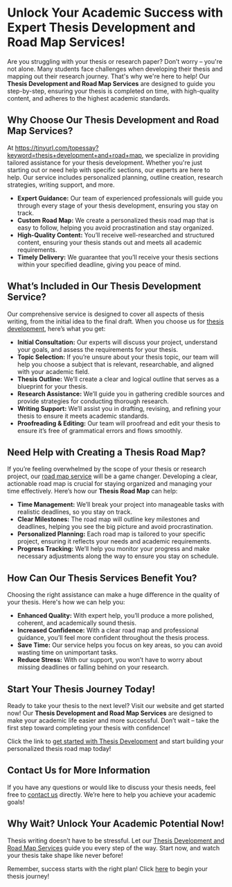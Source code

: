 # Unlock Your Academic Success with Expert Thesis Development and Road Map Services!

Are you struggling with your thesis or research paper? Don’t worry – you're not alone. Many students face challenges when developing their thesis and mapping out their research journey. That's why we're here to help! Our **Thesis Development and Road Map Services** are designed to guide you step-by-step, ensuring your thesis is completed on time, with high-quality content, and adheres to the highest academic standards.

## Why Choose Our Thesis Development and Road Map Services?

At https://tinyurl.com/topessay?keyword=thesis+development+and+road+map, we specialize in providing tailored assistance for your thesis development. Whether you're just starting out or need help with specific sections, our experts are here to help. Our service includes personalized planning, outline creation, research strategies, writing support, and more.

- **Expert Guidance:** Our team of experienced professionals will guide you through every stage of your thesis development, ensuring you stay on track.
- **Custom Road Map:** We create a personalized thesis road map that is easy to follow, helping you avoid procrastination and stay organized.
- **High-Quality Content:** You’ll receive well-researched and structured content, ensuring your thesis stands out and meets all academic requirements.
- **Timely Delivery:** We guarantee that you’ll receive your thesis sections within your specified deadline, giving you peace of mind.

## What’s Included in Our Thesis Development Service?

Our comprehensive service is designed to cover all aspects of thesis writing, from the initial idea to the final draft. When you choose us for [thesis development](https://tinyurl.com/topessay?keyword=thesis+development+and+road+map), here’s what you get:

- **Initial Consultation:** Our experts will discuss your project, understand your goals, and assess the requirements for your thesis.
- **Topic Selection:** If you’re unsure about your thesis topic, our team will help you choose a subject that is relevant, researchable, and aligned with your academic field.
- **Thesis Outline:** We’ll create a clear and logical outline that serves as a blueprint for your thesis.
- **Research Assistance:** We’ll guide you in gathering credible sources and provide strategies for conducting thorough research.
- **Writing Support:** We’ll assist you in drafting, revising, and refining your thesis to ensure it meets academic standards.
- **Proofreading & Editing:** Our team will proofread and edit your thesis to ensure it’s free of grammatical errors and flows smoothly.

## Need Help with Creating a Thesis Road Map?

If you’re feeling overwhelmed by the scope of your thesis or research project, our [road map service](https://tinyurl.com/topessay?keyword=thesis+development+and+road+map) will be a game changer. Developing a clear, actionable road map is crucial for staying organized and managing your time effectively. Here’s how our **Thesis Road Map** can help:

- **Time Management:** We’ll break your project into manageable tasks with realistic deadlines, so you stay on track.
- **Clear Milestones:** The road map will outline key milestones and deadlines, helping you see the big picture and avoid procrastination.
- **Personalized Planning:** Each road map is tailored to your specific project, ensuring it reflects your needs and academic requirements.
- **Progress Tracking:** We’ll help you monitor your progress and make necessary adjustments along the way to ensure you stay on schedule.

## How Can Our Thesis Services Benefit You?

Choosing the right assistance can make a huge difference in the quality of your thesis. Here's how we can help you:

- **Enhanced Quality:** With expert help, you’ll produce a more polished, coherent, and academically sound thesis.
- **Increased Confidence:** With a clear road map and professional guidance, you’ll feel more confident throughout the thesis process.
- **Save Time:** Our service helps you focus on key areas, so you can avoid wasting time on unimportant tasks.
- **Reduce Stress:** With our support, you won’t have to worry about missing deadlines or falling behind on your research.

## Start Your Thesis Journey Today!

Ready to take your thesis to the next level? Visit our website and get started now! Our **Thesis Development and Road Map Services** are designed to make your academic life easier and more successful. Don’t wait – take the first step toward completing your thesis with confidence!

Click the link to [get started with Thesis Development](https://tinyurl.com/topessay?keyword=thesis+development+and+road+map) and start building your personalized thesis road map today!

## Contact Us for More Information

If you have any questions or would like to discuss your thesis needs, feel free to [contact us](https://tinyurl.com/topessay?keyword=thesis+development+and+road+map) directly. We’re here to help you achieve your academic goals!

## Why Wait? Unlock Your Academic Potential Now!

Thesis writing doesn’t have to be stressful. Let our [Thesis Development and Road Map Services](https://tinyurl.com/topessay?keyword=thesis+development+and+road+map) guide you every step of the way. Start now, and watch your thesis take shape like never before!

Remember, success starts with the right plan! Click [here](https://tinyurl.com/topessay?keyword=thesis+development+and+road+map) to begin your thesis journey!
